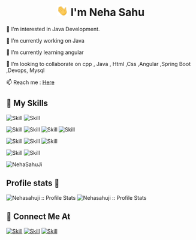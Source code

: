  ## <h1 align="center"> <img src="https://raw.githubusercontent.com/ABSphreak/ABSphreak/master/gifs/Hi.gif" width="30px"> I'm Neha Sahu
 
 👀 I'm interested in Java Development.
 
 🔭 I’m currently working on Java
 
 🌱 I’m currently learning angular
 
 👯 I’m looking to collaborate on cpp , Java , Html ,Css ,Angular ,Spring Boot ,Devops, Mysql

  📫 Reach me : [Here](https://www.linkedin.com/in/nehasahu24/)
  
  ## 📕 My Skills
![Skill](https://img.shields.io/badge/Java-43853D?style=for-the-badge&logo=node.js&logoColor=white)
![Skill](https://img.shields.io/badge/C++-2C8EBB?style=for-the-badge&logo=yarn&logoColor=white)

![Skill](https://img.shields.io/badge/HTML5-E34F26?style=for-the-badge&logo=html5&logoColor=white)
![Skill](https://img.shields.io/badge/CSS3-1572B6?style=for-the-badge&logo=css3&logoColor=white)
![Skill](https://img.shields.io/badge/Bootstrap-563D7C?style=for-the-badge&logo=bootstrap&logoColor=white)
![Skill](https://img.shields.io/badge/Angular-ffca28?style=for-the-badge&logo=angular&logoColor=white)

![Skill](https://img.shields.io/badge/Git-pink?style=for-the-badge&logo=git&logoColor=white)
![Skill](https://img.shields.io/badge/Github-grey?style=for-the-badge&logo=github&logoColor=white)
![Skill](https://img.shields.io/badge/Devops-ue?style=for-the-badge&logo=devops&logoColor=white)

 
![Skill](https://img.shields.io/badge/Mysql-ffca28?style=for-the-badge&logo=mysql&logoColor=white)
![Skill](https://img.shields.io/badge/DB2-E34F26?style=for-the-badge&logo=db2&logoColor=white)
 
 <img src="https://github-readme-stats.vercel.app/api/top-langs/?username=Nehasahuji&langs_count=10&theme=synthwave&layout=compact" alt="NehaSahuJi" />
 
 
  ## Profile stats 🎹
 
 <img src="https://github-readme-stats.vercel.app/api?username=Nehasahuji&show_icons=true&theme=synthwave" alt="Nehasahuji :: Profile Stats" />
 <img src="https://github-readme-streak-stats.herokuapp.com/?user=Nehasahuji&theme=synthwave" alt="Nehasahuji :: Profile Stats" />

  

## 🤝 Connect Me At
[![Skill](https://img.shields.io/badge/LinkedIn-0077B5?style=for-the-badge&logo=linkedin&logoColor=white)](https://www.linkedin.com/in/nehasahu24/)
[![Skill](https://img.shields.io/badge/Instagram-E4405F?style=for-the-badge&logo=instagram&logoColor=white)](https://www.instagram.com/neha_sahu24/)
[![Skill](https://img.shields.io/badge/GitHub-100000?style=for-the-badge&logo=github&logoColor=white)](https://github.com/NehaSahuji)


<!--
**Nehasahuji/Nehasahuji** is a ✨ _special_ ✨ repository because its `README.md` (this file) appears on your GitHub profile.

Here are some ideas to get you started:

- 🔭 I’m currently working on ...
- 🌱 I’m currently learning ...
- 👯 I’m looking to collaborate on ...
- 🤔 I’m looking for help with ...
- 💬 Ask me about ...
- 📫 How to reach me: ...
- 😄 Pronouns: ...
- ⚡ Fun fact: ...
-->
